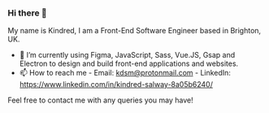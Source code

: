 ### Hi there 👋

My name is Kindred, I am a Front-End Software Engineer based in Brighton, UK.


- 🔭 I’m currently using Figma, JavaScript, Sass, Vue.JS, Gsap and Electron to design and build front-end applications and websites.
- 📫 How to reach me - Email: kdsm@protonmail.com - LinkedIn: https://www.linkedin.com/in/kindred-salway-8a05b6240/

Feel free to contact me with any queries you may have!
